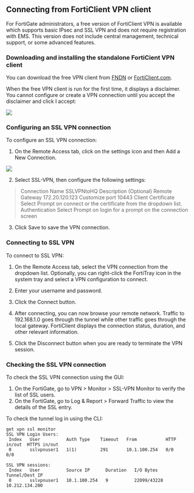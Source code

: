 ## Connecting from FortiClient VPN client

For FortiGate administrators, a free version of FortiClient VPN is available which supports basic IPsec and SSL VPN and does not require registration with EMS. This version does not include central management, technical support, or some advanced features.

### Downloading and installing the standalone FortiCient VPN client

You can download the free VPN client from [FNDN](https://fndn.fortinet.net/index.php?/category/1-fortianswers/) or [FortiClient.com](https://www.forticlient.com/).

When the free VPN client is run for the first time, it displays a disclaimer. You cannot configure or create a VPN connection until you accept the disclaimer and click I accept:

![](https://fortinetweb.s3.amazonaws.com/docs.fortinet.com/v2/resources/5ec8a15f-aa17-11ec-9fd1-fa163e15d75b/images/39577d294e22974ebffab69f647b2ba9_first_run.png)

### Configuring an SSL VPN connection
To configure an SSL VPN connection:

1. On the Remote Access tab, click on the settings icon and then Add a New Connection.

![](https://fortinetweb.s3.amazonaws.com/docs.fortinet.com/v2/resources/5ec8a15f-aa17-11ec-9fd1-fa163e15d75b/etc/a8664acf6ade441f9cfd804f16a04ec6_SSL%20VPN%20NEW.PNG)

2. Select SSL-VPN, then configure the following settings:

> Connection Name     SSLVPNtoHQ
> Description         (Optional)
> Remote Gateway      172.20.120.123
> Customize port      10443
> Client Certificate  Select Prompt on connect or the certificate from the dropdown list.
> Authentication      Select Prompt on login for a prompt on the connection screen

3. Click Save to save the VPN connection.

### Connecting to SSL VPN
To connect to SSL VPN:

1. On the Remote Access tab, select the VPN connection from the dropdown list. Optionally, you can right-click the FortiTray icon in the system tray and select a VPN configuration to connect.

2. Enter your username and password.
3. Click the Connect button.
4. After connecting, you can now browse your remote network. Traffic to 192.168.1.0 goes through the tunnel while other traffic goes through the local gateway. FortiClient displays the connection status, duration, and other relevant information.
5. Click the Disconnect button when you are ready to terminate the VPN session.


### Checking the SSL VPN connection
To check the SSL VPN connection using the GUI:

1. On the FortiGate, go to VPN > Monitor > SSL-VPN Monitor to verify the list of SSL users.
2. On the FortiGate, go to Log & Report > Forward Traffic to view the details of the SSL entry.

To check the tunnel log in using the CLI:

    get vpn ssl monitor
    SSL VPN Login Users:
     Index   User          Auth Type    Timeout   From           HTTP in/out  HTTPS in/out
     0       sslvpnuser1   1(1)         291       10.1.100.254   0/0          0/0
    
    SSL VPN sessions:
     Index   User          Source IP      Duration   I/O Bytes      Tunnel/Dest IP 
     0       sslvpnuser1   10.1.100.254   9          22099/43228    10.212.134.200